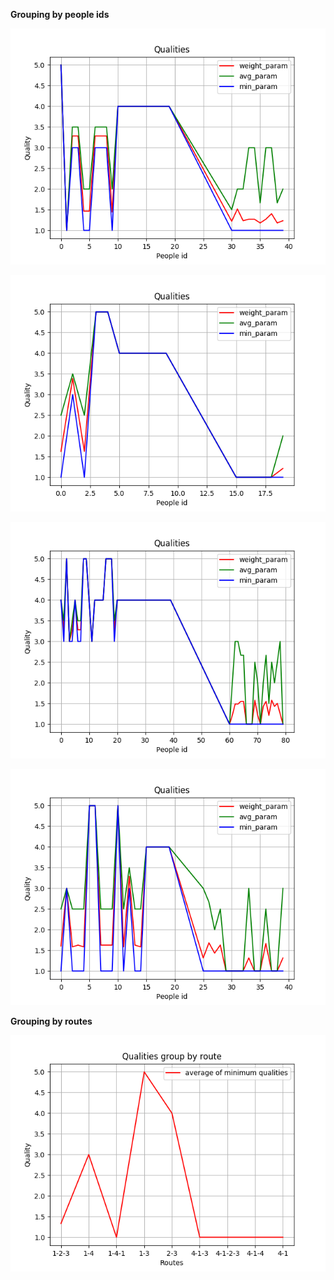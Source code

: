 **Grouping by people ids**

![Image alt](https://github.com/DianaArapova/smo/blob/master/png/pic_12_1_1.png)

![Image alt](https://github.com/DianaArapova/smo/blob/master/png/pic_12_1_2.png)

![Image alt](https://github.com/DianaArapova/smo/blob/master/png/pic_12_1_3.png)

![Image alt](https://github.com/DianaArapova/smo/blob/master/png/pic_12_1_4.png)


**Grouping by routes**

![Image alt](https://github.com/DianaArapova/smo/blob/master/png/group_by_rote_min_1_1.png)
